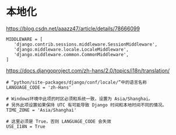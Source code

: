 # 本地化

<https://blog.csdn.net/aaazz47/article/details/78666099>

```django
MIDDLEWARE = [
   'django.contrib.sessions.middleware.SessionMiddleware',
   'django.middleware.locale.LocaleMiddleware',
   'django.middleware.common.CommonMiddleware',
]
```

<https://docs.djangoproject.com/zh-hans/2.0/topics/i18n/translation/>

```django
# “python/site-packages/django/conf/locale/”中的语言名称
LANGUAGE_CODE = 'zh-Hans'

# Windows环境中此项的时区必须和系统一致，设置为 Asia/Shanghai。
# 另外此项设置如果保持 UTC 有可能导致 Django 时间和本地时间不同的情况。
TIME_ZONE = 'Asia/Shanghai'

# 这里必须是 True，否则 LANGUAGE_CODE 会失效
USE_I18N = True
```
